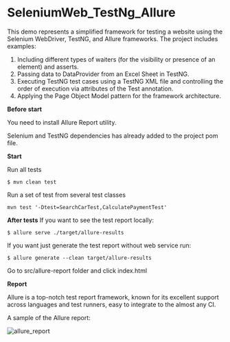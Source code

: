 # SeleniumWeb_TestNg_Allure
This demo represents a simplified framework for testing a website using the Selenium WebDriver, TestNG, and Allure frameworks. The project includes examples:

1. Including different types of waiters (for the visibility or presence of an element) and asserts.
2. Passing data to DataProvider from an Excel Sheet in TestNG.
3. Executing TestNG test cases using a TestNG XML file and controlling the order of execution via attributes of the Test annotation.
4. Applying the Page Object Model pattern for the framework architecture.

**Before start**

You need to install Allure Report utility.

Selenium and TestNG dependencies has already added to the project pom file.

**Start**

Run all tests

```$ mvn clean test ```

Run a set of test from several test classes

```mvn test '-Dtest=SearchCarTest,CalculatePaymentTest'```

**After tests**
If you want to see the test report locally:

```$ allure serve ./target/allure-results```

If you want just generate the test report without web service run:

```$ allure generate --clean target/allure-results```

Go to src/allure-report folder and click index.html


**Report**

Allure is a top-notch test report framework, known for its excellent support across languages and test runners, easy to integrate to the almost any CI.

A sample of the Allure report:

![allure_report](https://github.com/juzyz/SeleniumWeb_TestNg_Allure/assets/96008515/3c01f5a0-d0df-4d4e-b1e0-82ceb0615cbf)

